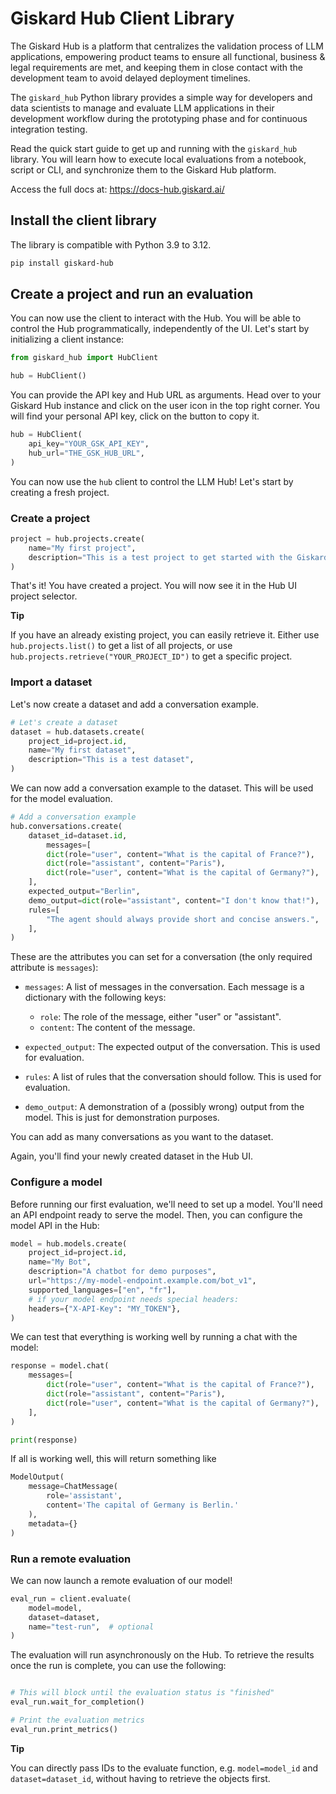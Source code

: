 # Giskard Hub Client Library

The Giskard Hub is a platform that centralizes the validation process of LLM
applications, empowering product teams to ensure all functional, business &
legal requirements are met, and keeping them in close contact with the
development team to avoid delayed deployment timelines.

The ``giskard_hub`` Python library provides a simple way for developers and data
scientists to manage and evaluate LLM applications in their development workflow
during the prototyping phase and for continuous integration testing.

Read the quick start guide to get up and running with the `giskard_hub` library.
You will learn how to execute local evaluations from a notebook, script or CLI, and
synchronize them to the Giskard Hub platform.

Access the full docs at: https://docs-hub.giskard.ai/

## Install the client library

The library is compatible with Python 3.9 to 3.12.

``` bash
pip install giskard-hub
```

## Create a project and run an evaluation

You can now use the client to interact with the Hub. You will be able to
control the Hub programmatically, independently of the UI. Let's start
by initializing a client instance:

``` python
from giskard_hub import HubClient

hub = HubClient()
```

You can provide the API key and Hub URL as arguments. Head over to your Giskard Hub instance and click on the user 
icon in the top right corner. You will find your personal API key, click on the
button to copy it.

``` python
hub = HubClient(
    api_key="YOUR_GSK_API_KEY",
    hub_url="THE_GSK_HUB_URL",
)
```

You can now use the `hub` client to control the LLM Hub! Let's start by
creating a fresh project.

### Create a project

``` python
project = hub.projects.create(
    name="My first project",
    description="This is a test project to get started with the Giskard Hub client library",
)
```

That's it! You have created a project. You will now see it in the Hub UI
project selector.

**Tip**

If you have an already existing project, you can easily retrieve it.
Either use `hub.projects.list()` to get a list of all projects, or use
`hub.projects.retrieve("YOUR_PROJECT_ID")` to get a specific project.


### Import a dataset

Let's now create a dataset and add a conversation example.

``` python
# Let's create a dataset
dataset = hub.datasets.create(
    project_id=project.id,
    name="My first dataset",
    description="This is a test dataset",
)
```

We can now add a conversation example to the dataset. This will be used
for the model evaluation.

``` python
# Add a conversation example
hub.conversations.create(
    dataset_id=dataset.id,
        messages=[
        dict(role="user", content="What is the capital of France?"),
        dict(role="assistant", content="Paris"),
        dict(role="user", content="What is the capital of Germany?"),
    ],
    expected_output="Berlin",
    demo_output=dict(role="assistant", content="I don't know that!"),
    rules=[
        "The agent should always provide short and concise answers.",
    ],
)
```

These are the attributes you can set for a conversation (the only
required attribute is `messages`):

-   `messages`: A list of messages in the conversation. Each message is a dictionary with the following keys:  
    -   `role`: The role of the message, either "user" or "assistant".
    -   `content`: The content of the message.

-   `expected_output`: The expected output of the conversation. This is
    used for evaluation.

-   `rules`: A list of rules that the conversation should follow.
    This is used for evaluation.

-   `demo_output`: A demonstration of a (possibly wrong) output from the
    model. This is just for demonstration purposes.

You can add as many conversations as you want to the dataset.

Again, you'll find your newly created dataset in the Hub UI.

### Configure a model

Before running our first evaluation, we'll need to set up a model.
You'll need an API endpoint ready to serve the model. Then, you can
configure the model API in the Hub:

``` python
model = hub.models.create(
    project_id=project.id,
    name="My Bot",
    description="A chatbot for demo purposes",
    url="https://my-model-endpoint.example.com/bot_v1",
    supported_languages=["en", "fr"],
    # if your model endpoint needs special headers:
    headers={"X-API-Key": "MY_TOKEN"},
)
```

We can test that everything is working well by running a chat with the
model:

``` python
response = model.chat(
    messages=[
        dict(role="user", content="What is the capital of France?"),
        dict(role="assistant", content="Paris"),
        dict(role="user", content="What is the capital of Germany?"),
    ],
)

print(response)
```

If all is working well, this will return something like

``` python
ModelOutput(
    message=ChatMessage(
        role='assistant',
        content='The capital of Germany is Berlin.'
    ),
    metadata={}
)
```

### Run a remote evaluation

We can now launch a remote evaluation of our model!

``` python
eval_run = client.evaluate(
    model=model,
    dataset=dataset,
    name="test-run",  # optional
)
```

The evaluation will run asynchronously on the Hub. To retrieve the
results once the run is complete, you can use the following:

``` python

# This will block until the evaluation status is "finished"
eval_run.wait_for_completion()

# Print the evaluation metrics
eval_run.print_metrics()
```


**Tip**

You can directly pass IDs to the evaluate function, e.g.
`model=model_id` and `dataset=dataset_id`, without having to retrieve
the objects first.
